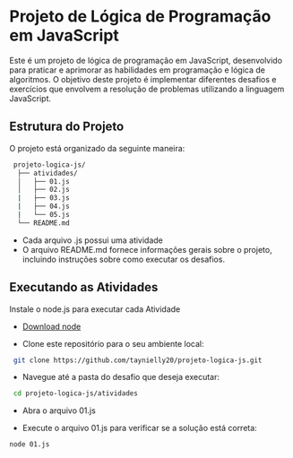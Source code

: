 
# Projeto de Lógica de Programação em JavaScript

Este é um projeto de lógica de programação em JavaScript, desenvolvido para praticar e aprimorar as habilidades em programação e lógica de algoritmos. O objetivo deste projeto é implementar diferentes desafios e exercícios que envolvem a resolução de problemas utilizando a linguagem JavaScript.




## Estrutura do Projeto
O projeto está organizado da seguinte maneira:

```bash
 projeto-logica-js/
  ├── atividades/
  │   ├── 01.js
  │   ├── 02.js
  |   ├── 03.js
  |   ├── 04.js
  |   └── 05.js
  └── README.md

```



- Cada arquivo .js possui uma atividade
- O arquivo README.md fornece informações gerais sobre o projeto, incluindo instruções sobre como executar os desafios.


## Executando as Atividades

Instale o node.js para executar cada Atividade
 - [Download node](https://nodejs.org/en/download)

 - Clone este repositório para o seu ambiente local:
```bash
 git clone https://github.com/taynielly20/projeto-logica-js.git

```
 - Navegue até a pasta do desafio que deseja executar:

```bash
 cd projeto-logica-js/atividades

```
- Abra o arquivo 01.js 

- Execute o arquivo 01.js para verificar se a solução está correta:
```bash
node 01.js
```
    
